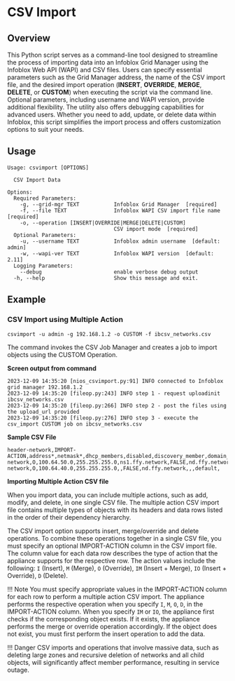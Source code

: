 # CSV Import

## Overview

This Python script serves as a command-line tool designed to streamline the process of importing data into an Infoblox
Grid Manager using the Infoblox Web API (WAPI) and CSV files. Users can specify essential parameters such as the Grid
Manager address, the name of the CSV import file, and the desired import operation (**INSERT**, **OVERRIDE**, **MERGE**,
**DELETE**, or **CUSTOM**) when executing the script via the command line. Optional parameters, including username and
WAPI version, provide additional flexibility. The utility also offers debugging capabilities for advanced users. Whether
you need to add, update, or delete data within Infoblox, this script simplifies the import process and offers
customization options to suit your needs.

## Usage

```
Usage: csvimport [OPTIONS]

  CSV Import Data

Options:
  Required Parameters: 
    -g, --grid-mgr TEXT           Infoblox Grid Manager  [required]
    -f, --file TEXT               Infoblox WAPI CSV import file name  [required]
    -o, --operation [INSERT|OVERRIDE|MERGE|DELETE|CUSTOM]
                                  CSV import mode  [required]
  Optional Parameters: 
    -u, --username TEXT           Infoblox admin username  [default: admin]
    -w, --wapi-ver TEXT           Infoblox WAPI version  [default: 2.11]
  Logging Parameters: 
    --debug                       enable verbose debug output
  -h, --help                      Show this message and exit.

```

## Example

### CSV Import using Multiple Action

```shell
csvimport -u admin -g 192.168.1.2 -o CUSTOM -f ibcsv_networks.csv 
```

The command invokes the CSV Job Manager and creates a job to import objects using the CUSTOM Operation.

**Screen output from command**

```text
2023-12-09 14:35:20 [nios_csvimport.py:91] INFO connected to Infoblox grid manager 192.168.1.2
2023-12-09 14:35:20 [fileop.py:243] INFO step 1 - request uploadinit ibcsv_networks.csv
2023-12-09 14:35:20 [fileop.py:266] INFO step 2 - post the files using the upload_url provided
2023-12-09 14:35:20 [fileop.py:276] INFO step 3 - execute the csv_import CUSTOM job on ibcsv_networks.csv
```

**Sample CSV File**

```text
header-network,IMPORT-ACTION,address*,netmask*,dhcp_members,disabled,discovery_member,domain_name,domain_name_servers,network_view,routers
network,O,100.64.50.0,255.255.255.0,ns1.ffy.network,FALSE,nd.ffy.network,ffy.corp,"100.64.50.53,100.64.50.54",default,100.64.50.1
network,O,100.64.40.0,255.255.255.0,,FALSE,nd.ffy.network,,,default,
```

**Importing Multiple Action CSV file**

When you import data, you can include multiple actions, such as add, modify, and delete, in one single CSV file. The
multiple action CSV import file contains multiple types of objects with its headers and data rows listed in the order of
their dependency hierarchy.

The CSV import option supports insert, merge/override and delete operations. To combine these operations together in a
single CSV file, you must specify an optional IMPORT-ACTION column in the CSV import file. The column value for each
data row describes the type of action that the appliance supports for the respective row. The action values include the
following: `I` (Insert), `M` (Merge), `O` (Override), `IM` (Insert + Merge), `IO` (Insert + Override), `D` (Delete).

!!! Note
    You must specify appropriate values in the IMPORT-ACTION column for each row to perform a multiple action CSV
    import. The appliance performs the respective operation when you specify `I`, `M`, `O`, `D`, in the
    IMPORT-ACTION column. When you specify `IM` or `IO`, the appliance first checks if the corresponding object exists. If
    it exists, the appliance performs the merge or override operation accordingly. If the object does not exist, you must
    first perform the insert operation to add the data.

!!! Danger
    CSV imports and operations that involve massive data, such as deleting large zones and recursive deletion of
    networks and all child objects, will significantly affect member performance, resulting in service outage.


    
